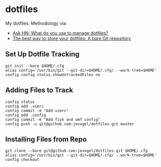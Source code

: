 # dotfiles
My dotfiles. Methodology via:
* [Ask HN: What do you use to manage dotfiles?](https://news.ycombinator.com/item?id=11070797)
* [The best way to store your dotfiles: A bare Git repository](https://developer.atlassian.com/blog/2016/02/best-way-to-store-dotfiles-git-bare-repo/)

## Set Up Dotfile Tracking
    git init --bare $HOME/.cfg
    alias config='/usr/bin/git --git-dir=$HOME/.cfg/ --work-tree=$HOME'
    config config status.showUntrackedFiles no

## Adding Files to Track
    config status
    config add .vimrc
    config commit -m "Add vimrc"
    config add .config
    config commit -m "Add fish and omf config"
    config push -u git@github.com:jevogel/dotfiles.git master

## Installing Files from Repo
    git clone --bare git@github.com:jevogel/dotfiles.git $HOME/.cfg
    alias config='/usr/bin/git --git-dir=$HOME/.cfg/ --work-tree=$HOME'
    config checkout
